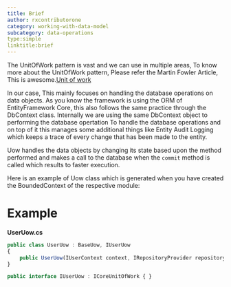 ```yaml
---
title: Brief
author: rxcontributorone
category: working-with-data-model
subcategory: data-operations 
type:simple
linktitle:brief
---
```


The UnitOfWork pattern is vast and we can use in multiple areas, To know more about the UnitOfWork pattern, Please refer the Martin Fowler Article, This is awesome.<a class="redirect-link" href="https://martinfowler.com/eaaCatalog/unitOfWork.html">Unit of work</a> 

In our case, This mainly focuses on handling the database operations on data objects. As you know the framework is using the ORM of EntityFramework Core, this also follows the same practice through the DbContext class. Internally we are using the same DbContext object to performing the database opertation To handle the database operations and on top of it this manages some additional things like Entity Audit Logging which keeps a trace of every change that has been made to the entity.

Uow handles the data objects by changing its state based upon the method performed and makes a call to the database when the `commit` method is called which results to faster execution.   

Here is an example of Uow class which is generated when you have created the BoundedContext of the respective module:

# Example

**UserUow.cs**

````js
public class UserUow : BaseUow, IUserUow
{
    public UserUow(IUserContext context, IRepositoryProvider repositoryProvider) : base(context, repositoryProvider) { }
}

public interface IUserUow : ICoreUnitOfWork { }
````